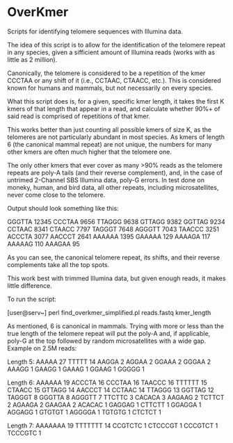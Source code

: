 # OverKmer
Scripts for identifying telomere sequences with Illumina data.

The idea of this script is to allow for the identification of the telomere repeat
in any species, given a sifficient amount of Illumina reads (works with as little
as 2 million).

Canonically, the telomere is considered to be a repetition of the kmer CCCTAA or
any shift of it (i.e., CCTAAC, CTAACC, etc.). This is considered known for humans
and mammals, but not necessarily on every species.

What this script does is, for a given, specific kmer length, it takes the first
K kmers of that length that appear in a read, and calculate whether 90%+ of said
read is comprised of repetitions of that kmer.

This works better than just counting all possible kmers of size K, as the telomeres
are not particularly abundant in most species. As kmers of length 6 (the canonical
mammal repeat) are not unique, the numbers for many other kmers are often much higher
that the telomere one.

The only other kmers that ever cover as many >90% reads as the telomere repeats are
poly-A tails (and their reverse complement), and, in the case of untrimed 2-Channel
SBS Illumina data, poly-G errors. In test done on moneky, human, and bird data, all
other repeats, including microsatellites, never come close to the telomere.

Output should look something like this:

GGGTTA  12345
CCCTAA  9656
TTAGGG  9638
GTTAGG  9382
GGTTAG  9234
CCTAAC  8341
CTAACC  7797
TAGGGT  7648
AGGGTT  7043
TAACCC  3251
ACCCTA  3077
AACCCT  2641
AAAAAA  1395
GAAAAA  129
AAAAGA  117
AAAAAG  110
AAAGAA  95


As you can see, the canonical telomere repeat, its shifts, and their reverse complements
take all the top spots.

This work best with trimmed Illumina data, but given enough reads, it makes little
difference.

To run the script:

[user@serv~] perl find_overkmer_simplified.pl reads.fastq kmer_length

As mentioned, 6 is canonical in mammals. Trying with more or less than the true length of
the telomere repeat will put the poly-A and, if applicable, poly-G at the top followed by
random microsatellites with a wide gap. Example on 2.5M reads:

Length 5:
AAAAA	27
TTTTT	14
AAGGA	2
AGGAA	2
GGAAA	2
GGGAA	2
AAAGG	1
GAAGG	1
GAAAG	1
GGAAG	1
GGGGG	1

Length 6:
AAAAAA	19
ACCCTA	16
CCCTAA	16
TAACCC	16
TTTTTT	15
CTAACC	15
GTTAGG	14
AACCCT	14
CCTAAC	14
TTAGGG	13
GGTTAG	12
TAGGGT	8
GGGTTA	8
AGGGTT	7
TTCTTC	3
CACACA	3
AAGAAG	2
TCTTCT	2
AGAAGA	2
GAAGAA	2
ACACAC	1
GAGGAG	1
CTTCTT	1
GGAGGA	1
AGGAGG	1
GTGTGT	1
AGGGGA	1
TGTGTG	1
CTCTCT	1


Length 7:
AAAAAAA	19
TTTTTTT	14
CCGTCTC	1
CTCCCGT	1
CCCGTCT	1
TCCCGTC	1

